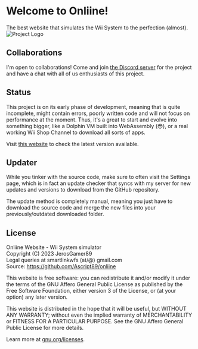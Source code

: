 # Welcome to Onliine!
The best website that simulates the Wii System to the perfection (almost).
![Project Logo](https://raw.githubusercontent.com/Ascript89/onliine/main/assets/logotype.png)

## Collaborations
I'm open to collaborations! Come and join [the Discord server](https://discord.gg/qMdZZkps2E)
for the project and have a chat with all of us enthusiasts of this project.

## Status
This project is on its early phase of development, meaning that is quite incomplete,
might contain errors, poorly written code and will not focus on performance at the moment.
Thus, it's a great to start and evolve into something bigger, like a Dolphin VM built into
WebAssembly (😳), or a real working Wii Shop Channel to download all sorts of apps.

Visit [this website](https://jerosgamer.me/res/sysver.txt) to check the latest version available.

## Updater
While you tinker with the source code, make sure to often visit the Settings page, which is
in fact an update checker that syncs with my server for new updates and versions to download
from the GitHub repository.

The update method is completely manual, meaning you just have to download the source code
and merge the new files into your previously/outdated downloaded folder.

## License
Onliine Website - Wii System simulator<br>
Copyright (C) 2023 JerosGamer89<br>
Legal queries at smartlinkwfs (at/@) gmail.com<br>
Source: https://github.com/Ascript89/onliine<br>

This website is free software: you can redistribute it and/or modify
it under the terms of the GNU Affero General Public License as published
by the Free Software Foundation, either version 3 of the License, or
(at your option) any later version.

This website is distributed in the hope that it will be useful,
but WITHOUT ANY WARRANTY; without even the implied warranty of
MERCHANTABILITY or FITNESS FOR A PARTICULAR PURPOSE. See the
GNU Affero General Public License for more details.

Learn more at [gnu.org/licenses](https://www.gnu.org/licenses/).
